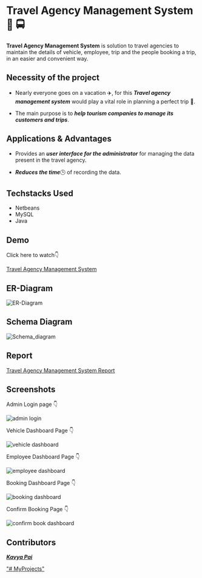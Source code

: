 # **Travel Agency Management System** :blue_car: :oncoming_bus:

 **Travel Agency Management System** is solution to travel agencies to maintain the details of vehicle, employee, trip and the people booking a trip, in an easier and convenient way.


## **Necessity of the project**

- Nearly everyone goes on a vacation :airplane:, for this ***Travel agency management system*** would play a vital role in planning a perfect trip :100:.

- The main purpose is to ***help tourism companies to manage its customers and trips***.


 ## **Applications & Advantages**

 - Provides an ***user interface for the administrator*** for managing the data present in the  travel agency.

 - ***Reduces the time***:clock3: of recording the data.
 
## **Techstacks Used** 

- Netbeans 
- MySQL
- Java

## **Demo**

Click here to watch:point_down:

<a href='https://youtu.be/iddlBRLe06A'>Travel Agency Management System </a>

## **ER-Diagram**

![ER-Diagram](https://github.com/praveenhonavar/Travel-Agency-Management-System/blob/master/TAMS-images/Screenshot%20(131).png)

## **Schema Diagram**

![Schema_diagram](https://github.com/praveenhonavar/Travel-Agency-Management-System/blob/master/TAMS-images/Screenshot%20(132).png)


## **Report**

[Travel Agency Management System Report](https://drive.google.com/file/d/1mtmDH7QAuskuzH7aIIcGP5pBsvSzA8Nu/view?usp=sharing)

## **Screenshots**

Admin Login page :point_down:

![admin login](https://github.com/praveenhonavar/Travel_Agency_Management_System/blob/master/TAMS-images/Screenshot%20(21).png)

Vehicle Dashboard Page :point_down:

![vehicle dashboard](https://github.com/praveenhonavar/Travel_Agency_Management_System/blob/master/TAMS-images/Screenshot%20(22).png)

Employee Dashboard Page :point_down:

![employee dashboard](https://github.com/praveenhonavar/Travel_Agency_Management_System/blob/master/TAMS-images/Screenshot%20(23).png)


Booking Dashboard Page :point_down:

![booking dashboard](https://github.com/praveenhonavar/Travel_Agency_Management_System/blob/master/TAMS-images/Screenshot%20(24).png)


Confirm Booking Page :point_down:

![confirm book dashboard](https://github.com/praveenhonavar/Travel_Agency_Management_System/blob/master/TAMS-images/Screenshot%20(25).png)


## **Contributors**

 <a href="https://github.com/Mspai2406">       ***Kavya Pai*** 




"# MyProjects" 
